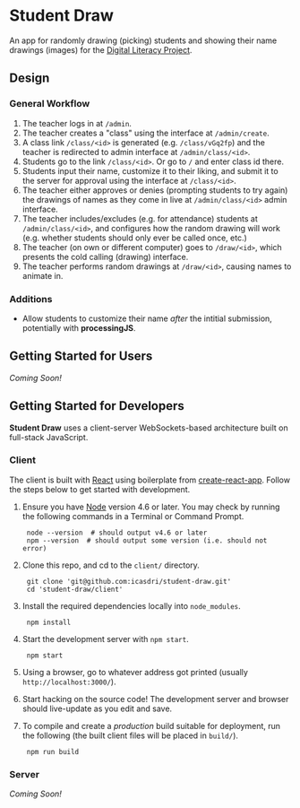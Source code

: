 # Student Draw
An app for randomly drawing (picking) students and showing their name drawings (images) for the [Digital Literacy Project](https://github.com/DigitalLiteracyProject).

## Design

### General Workflow

1. The teacher logs in at `/admin`.
2. The teacher creates a "class" using the interface at `/admin/create`.
3. A class link `/class/<id>` is generated (e.g. `/class/vGq2fp`) and the teacher is redirected to admin interface at `/admin/class/<id>`.
4. Students go to the link `/class/<id>`. Or go to `/` and enter class id there.
5. Students input their name, customize it to their liking, and submit it to the server for approval using the interface at `/class/<id>`.
6. The teacher either approves or denies (prompting students to try again) the drawings of names as they come in live at `/admin/class/<id>` admin interface.
7. The teacher includes/excludes (e.g. for attendance) students at `/admin/class/<id>`, and configures how the random drawing will work (e.g. whether students should only ever be called once, etc.)
8. The teacher (on own or different computer) goes to `/draw/<id>`, which presents the cold calling (drawing) interface.
9. The teacher performs random drawings at `/draw/<id>`, causing names to animate in.

### Additions

* Allow students to customize their name *after* the intitial submission, potentially with **processingJS**.

## Getting Started for Users
*Coming Soon!*

## Getting Started for Developers
**Student Draw** uses a client-server WebSockets-based architecture built on full-stack JavaScript.

### Client
The client is built with [React](https://facebook.github.io/react/) using boilerplate from [create-react-app](https://github.com/facebookincubator/create-react-app). Follow the steps below to get started with development.

1. Ensure you have [Node](https://nodejs.org/en/) version 4.6 or later. You may check by running the following commands in a Terminal or Command Prompt.

        node --version  # should output v4.6 or later
        npm --version  # should output some version (i.e. should not error)

2. Clone this repo, and cd to the `client/` directory.

        git clone 'git@github.com:icasdri/student-draw.git'
        cd 'student-draw/client'

3. Install the required dependencies locally into `node_modules`.

        npm install

4. Start the development server with `npm start`.

        npm start

5. Using a browser, go to whatever address got printed (usually `http://localhost:3000/`).
6. Start hacking on the source code! The development server and browser should live-update as you edit and save.
7. To compile and create a *production* build suitable for deployment, run the following (the built client files will be placed in `build/`).

        npm run build

### Server
*Coming Soon!*
